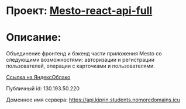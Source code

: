 # Проект: [Mesto-react-api-full](https://etsugi.github.io/react-mesto-api-full/)

# Описание:
Объединение фронтенд и бэкенд части приложения Mesto со следующими возможностями: авторизации и регистрации пользователей, операции с карточками и пользователями. 
  
[Ссылка на ЯндексОблако](https://kiprin.students.nomoredomains.icu)

Публичный id: 130.193.50.220

Доменное имя сервера: https://api.kiprin.students.nomoredomains.icu
